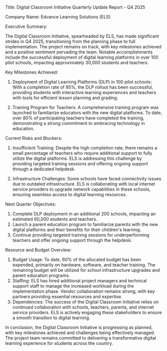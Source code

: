  Title: Digital Classroom Initiative Quarterly Update Report - Q4 2025

Company Name: Edvance Learning Solutions (ELS)

Executive Summary:

The Digital Classroom Initiative, spearheaded by ELS, has made significant strides in Q4 2025, transitioning from the planning phase to full implementation. The project remains on track, with key milestones achieved and a positive sentiment pervading the team. Notable accomplishments include the successful deployment of digital learning platforms in over 100 pilot schools, impacting approximately 30,000 students and teachers.

Key Milestones Achieved:

1. Deployment of Digital Learning Platforms (DLP) in 100 pilot schools: With a completion rate of 95%, the DLP rollout has been successful, providing students with interactive learning experiences and teachers with tools for efficient lesson planning and grading.

2. Training Program for Teachers: A comprehensive training program was launched to familiarize educators with the new digital platforms. To date, over 80% of participating teachers have completed the training, demonstrating a strong commitment to embracing technology in education.

Current Risks and Blockers:

1. Insufficient Training: Despite the high completion rate, there remains a small percentage of teachers who require additional support to fully utilize the digital platforms. ELS is addressing this challenge by providing targeted training sessions and offering ongoing support through a dedicated helpdesk.

2. Infrastructure Challenges: Some schools have faced connectivity issues due to outdated infrastructure. ELS is collaborating with local internet service providers to upgrade network capabilities in these schools, ensuring seamless access to digital learning resources.

Next Quarter Objectives:

1. Complete DLP deployment in an additional 200 schools, impacting an estimated 60,000 students and teachers.
2. Launch a parent education program to familiarize parents with the new digital platforms and their benefits for their children's learning.
3. Continue providing targeted training sessions for underperforming teachers and offer ongoing support through the helpdesk.

Resource and Budget Overview:

1. Budget Usage: To date, 60% of the allocated budget has been expended, primarily on hardware, software, and teacher training. The remaining budget will be utilized for school infrastructure upgrades and parent education programs.
2. Staffing: ELS has hired additional project managers and technical support staff to manage the increased workload during the implementation phase. Vendor collaboration remains strong, with key partners providing essential resources and expertise.
3. Dependencies: The success of the Digital Classroom Initiative relies on continued collaboration with schools, teachers, parents, and internet service providers. ELS is actively engaging these stakeholders to ensure a smooth transition to digital learning.

In conclusion, the Digital Classroom Initiative is progressing as planned, with key milestones achieved and challenges being effectively managed. The project team remains committed to delivering a transformative digital learning experience for students across the country.